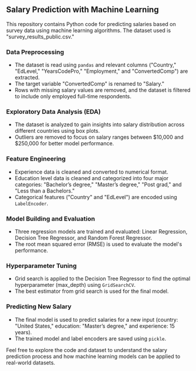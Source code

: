 ## Salary Prediction with Machine Learning

This repository contains Python code for predicting salaries based on survey data using machine learning algorithms. The dataset used is "survey_results_public.csv."

### Data Preprocessing
- The dataset is read using `pandas` and relevant columns ("Country," "EdLevel," "YearsCodePro," "Employment," and "ConvertedComp") are extracted.
- The target variable "ConvertedComp" is renamed to "Salary."
- Rows with missing salary values are removed, and the dataset is filtered to include only employed full-time respondents.

### Exploratory Data Analysis (EDA)
- The dataset is analyzed to gain insights into salary distribution across different countries using box plots.
- Outliers are removed to focus on salary ranges between $10,000 and $250,000 for better model performance.

### Feature Engineering
- Experience data is cleaned and converted to numerical format.
- Education level data is cleaned and categorized into four major categories: "Bachelor’s degree," "Master’s degree," "Post grad," and "Less than a Bachelors."
- Categorical features ("Country" and "EdLevel") are encoded using `LabelEncoder`.

### Model Building and Evaluation
- Three regression models are trained and evaluated: Linear Regression, Decision Tree Regressor, and Random Forest Regressor.
- The root mean squared error (RMSE) is used to evaluate the model's performance.

### Hyperparameter Tuning
- Grid search is applied to the Decision Tree Regressor to find the optimal hyperparameter (max_depth) using `GridSearchCV`.
- The best estimator from grid search is used for the final model.

### Predicting New Salary
- The final model is used to predict salaries for a new input (country: "United States," education: "Master’s degree," and experience: 15 years).
- The trained model and label encoders are saved using `pickle`.

Feel free to explore the code and dataset to understand the salary prediction process and how machine learning models can be applied to real-world datasets.

